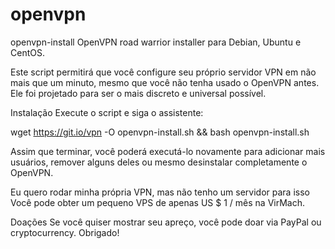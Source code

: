 # openvpn

openvpn-install
OpenVPN road warrior installer para Debian, Ubuntu e CentOS.

Este script permitirá que você configure seu próprio servidor VPN em não mais que um minuto, mesmo que você não tenha usado o OpenVPN antes. Ele foi projetado para ser o mais discreto e universal possível.

Instalação
Execute o script e siga o assistente:

wget https://git.io/vpn -O openvpn-install.sh && bash openvpn-install.sh

Assim que terminar, você poderá executá-lo novamente para adicionar mais usuários, remover alguns deles ou mesmo desinstalar completamente o OpenVPN.

Eu quero rodar minha própria VPN, mas não tenho um servidor para isso
Você pode obter um pequeno VPS de apenas US $ 1 / mês na VirMach.

Doações
Se você quiser mostrar seu apreço, você pode doar via PayPal ou cryptocurrency. Obrigado!
